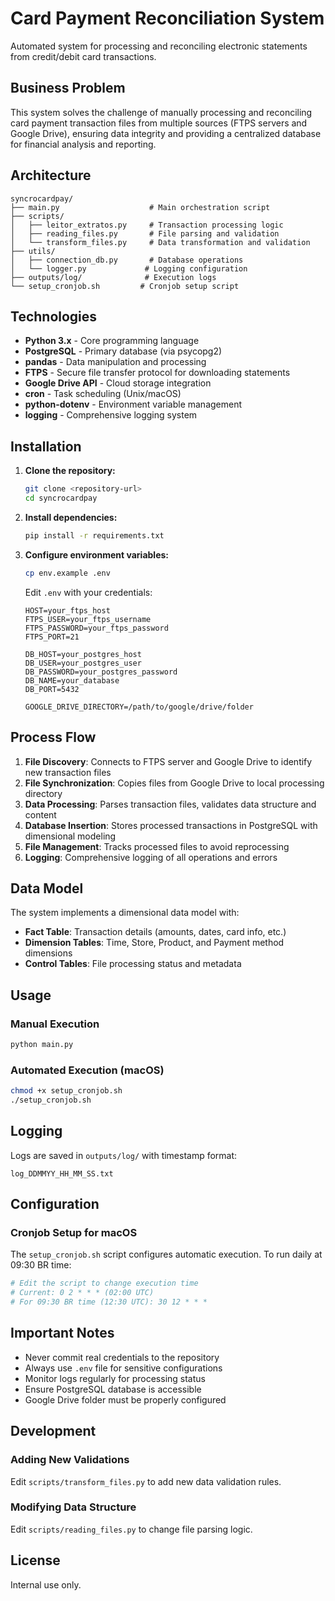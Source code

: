 # Card Payment Reconciliation System

Automated system for processing and reconciling electronic statements from credit/debit card transactions.

## Business Problem

This system solves the challenge of manually processing and reconciling card payment transaction files from multiple sources (FTPS servers and Google Drive), ensuring data integrity and providing a centralized database for financial analysis and reporting.

## Architecture

```
syncrocardpay/
├── main.py                    # Main orchestration script
├── scripts/
│   ├── leitor_extratos.py     # Transaction processing logic
│   ├── reading_files.py       # File parsing and validation
│   └── transform_files.py     # Data transformation and validation
├── utils/
│   ├── connection_db.py       # Database operations
│   └── logger.py             # Logging configuration
├── outputs/log/              # Execution logs
└── setup_cronjob.sh         # Cronjob setup script
```

## Technologies

- **Python 3.x** - Core programming language
- **PostgreSQL** - Primary database (via psycopg2)
- **pandas** - Data manipulation and processing
- **FTPS** - Secure file transfer protocol for downloading statements
- **Google Drive API** - Cloud storage integration
- **cron** - Task scheduling (Unix/macOS)
- **python-dotenv** - Environment variable management
- **logging** - Comprehensive logging system

## Installation

1. **Clone the repository:**
   ```bash
   git clone <repository-url>
   cd syncrocardpay
   ```

2. **Install dependencies:**
   ```bash
   pip install -r requirements.txt
   ```

3. **Configure environment variables:**
   ```bash
   cp env.example .env
   ```
   
   Edit `.env` with your credentials:
   ```env
   HOST=your_ftps_host
   FTPS_USER=your_ftps_username
   FTPS_PASSWORD=your_ftps_password
   FTPS_PORT=21
   
   DB_HOST=your_postgres_host
   DB_USER=your_postgres_user
   DB_PASSWORD=your_postgres_password
   DB_NAME=your_database
   DB_PORT=5432
   
   GOOGLE_DRIVE_DIRECTORY=/path/to/google/drive/folder
   ```

## Process Flow

1. **File Discovery**: Connects to FTPS server and Google Drive to identify new transaction files
2. **File Synchronization**: Copies files from Google Drive to local processing directory
3. **Data Processing**: Parses transaction files, validates data structure and content
4. **Database Insertion**: Stores processed transactions in PostgreSQL with dimensional modeling
5. **File Management**: Tracks processed files to avoid reprocessing
6. **Logging**: Comprehensive logging of all operations and errors

## Data Model

The system implements a dimensional data model with:
- **Fact Table**: Transaction details (amounts, dates, card info, etc.)
- **Dimension Tables**: Time, Store, Product, and Payment method dimensions
- **Control Tables**: File processing status and metadata

## Usage

### Manual Execution
```bash
python main.py
```

### Automated Execution (macOS)
```bash
chmod +x setup_cronjob.sh
./setup_cronjob.sh
```

## Logging

Logs are saved in `outputs/log/` with timestamp format:
```
log_DDMMYY_HH_MM_SS.txt
```

## Configuration

### Cronjob Setup for macOS
The `setup_cronjob.sh` script configures automatic execution. To run daily at 09:30 BR time:

```bash
# Edit the script to change execution time
# Current: 0 2 * * * (02:00 UTC)
# For 09:30 BR time (12:30 UTC): 30 12 * * *
```

## Important Notes

- Never commit real credentials to the repository
- Always use `.env` file for sensitive configurations
- Monitor logs regularly for processing status
- Ensure PostgreSQL database is accessible
- Google Drive folder must be properly configured

## Development

### Adding New Validations
Edit `scripts/transform_files.py` to add new data validation rules.

### Modifying Data Structure
Edit `scripts/reading_files.py` to change file parsing logic.

## License

Internal use only.
